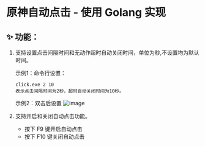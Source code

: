 # 原神自动点击 - 使用 Golang 实现

## ✨ 功能：

1. 支持设置点击间隔时间和无动作超时自动关闭时间，单位为秒,不设置均为默认时间。
   
   示例1：命令行设置：
   ```
   click.exe 2 10
   表示点击间隔时间为2秒，超时自动关闭时间为10秒。
   ```
   示例2：双击后设置
   ![image](https://github.com/cggpro/GenshinClick/assets/120552503/5a82a2f1-0dd7-4e13-b164-a480e56fa6c2)


3. 支持开启和关闭自动点击功能。

   - 按下 F9 键开启自动点击
   - 按下 F10 键关闭自动点击
